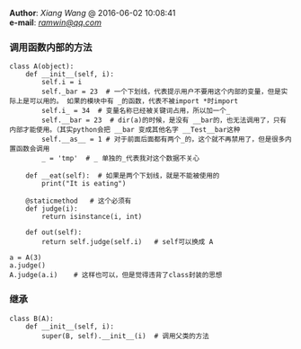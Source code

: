 **Author**: *Xiang Wang* @   2016-06-02 10:08:41  
**e-mail**: [*ramwin@qq.com*](mailto:ramwin@qq.com)  

### 调用函数内部的方法

    class A(object):
        def __init__(self, i):
            self.i = i
            self._bar = 23  # 一个下划线，代表提示用户不要用这个内部的变量，但是实际上是可以用的。 如果的模块中有 _的函数，代表不被import *时import
            self.i_ = 34  # 变量名称已经被关键词占用，所以加一个_
            self.__bar = 23  # dir(a)的时候，是没有 __bar的，也无法调用了，只有内部才能使用。（其实python会把 __bar 变成其他名字 __Test__bar这种
            self.__as__ = 1 # 对于前面后面都有两个_的，这个就不再禁用了，但是很多内置函数会调用
            _ = 'tmp'  # _ 单独的_代表我对这个数据不关心

        def __eat(self):  # 如果是两个下划线，就是不能被使用的
            print("It is eating")

        @staticmethod   # 这个必须有
        def judge(i):
            return isinstance(i, int)

        def out(self):
            return self.judge(self.i)   # self可以换成 A

    a = A(3)
    a.judge()
    A.judge(a.i)    # 这样也可以，但是觉得违背了class封装的思想

### 继承
    class B(A):
        def __init__(self, i):
            super(B, self).__init__(i)  # 调用父类的方法
